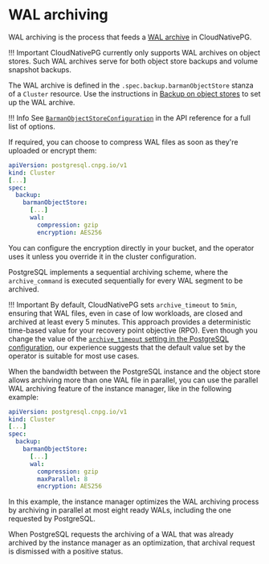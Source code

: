 # WAL archiving

WAL archiving is the process that feeds a [WAL archive](backup.md#wal-archive)
in CloudNativePG.

!!! Important
    CloudNativePG currently only supports WAL archives on object stores. Such
    WAL archives serve for both object store backups and volume snapshot backups.

The WAL archive is defined in the `.spec.backup.barmanObjectStore` stanza of
a `Cluster` resource. Use the instructions in
[Backup on object stores](backup_barmanobjectstore.md) to set up
the WAL archive.

!!! Info
    See [`BarmanObjectStoreConfiguration`](cloudnative-pg.v1.md#postgresql-cnpg-io-v1-barmanobjectstoreconfiguration)
    in the API reference for a full list of options.

If required, you can choose to compress WAL files as soon as they're
uploaded or encrypt them:

```yaml
apiVersion: postgresql.cnpg.io/v1
kind: Cluster
[...]
spec:
  backup:
    barmanObjectStore:
      [...]
      wal:
        compression: gzip
        encryption: AES256
```

You can configure the encryption directly in your bucket, and the operator
uses it unless you override it in the cluster configuration.

PostgreSQL implements a sequential archiving scheme, where the
`archive_command` is executed sequentially for every WAL
segment to be archived.

!!! Important
    By default, CloudNativePG sets `archive_timeout` to `5min`, ensuring
    that WAL files, even in case of low workloads, are closed and archived
    at least every 5 minutes. This approach provides a deterministic time-based value for
    your recovery point objective (RPO). Even though you change the value
    of the [`archive_timeout` setting in the PostgreSQL configuration](https://www.postgresql.org/docs/current/runtime-config-wal.html#GUC-ARCHIVE-TIMEOUT),
    our experience suggests that the default value set by the operator is
    suitable for most use cases.

When the bandwidth between the PostgreSQL instance and the object
store allows archiving more than one WAL file in parallel, you
can use the parallel WAL archiving feature of the instance manager,
like in the following example:

```yaml
apiVersion: postgresql.cnpg.io/v1
kind: Cluster
[...]
spec:
  backup:
    barmanObjectStore:
      [...]
      wal:
        compression: gzip
        maxParallel: 8
        encryption: AES256
```

In this example, the instance manager optimizes the WAL
archiving process by archiving in parallel at most eight ready
WALs, including the one requested by PostgreSQL.

When PostgreSQL requests the archiving of a WAL that was
already archived by the instance manager as an optimization,
that archival request is dismissed with a positive status.

